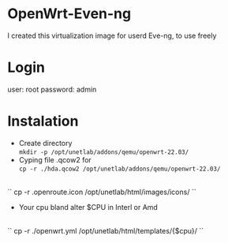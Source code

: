 # OpenWrt-Even-ng
I created this virtualization image for userd Eve-ng, to use freely
# Login
user: root
password: admin
# Instalation
* Create directory </br>
``
 mkdir -p /opt/unetlab/addons/qemu/openwrt-22.03/
``
* Cyping file .qcow2 for </br>
``
 cp -r ./hda.qcow2 /opt/unetlab/addons/qemu/openwrt-22.03/
 ``
 </br>
 ``
 cp -r .openroute.icon /opt/unetlab/html/images/icons/
``

* Your cpu bland alter \$CPU in Interl or Amd 
</br>
 ``
 cp -r ./openwrt.yml /opt/unetlab/html/templates/{$cpu}/
 ``
